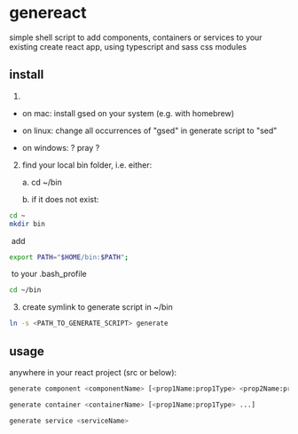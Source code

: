 # genereact

simple shell script to add components, containers or services to your existing create react app, using typescript and sass css modules

## install

1. 

   * on mac: install gsed on your system (e.g. with homebrew)


   * on linux: change all occurrences of "gsed" in generate script to "sed"
   
   * on windows: ? pray ?

2. find your local bin folder, i.e. either:

   a. cd ~/bin
   
   b. if it does not exist:

```bash
cd ~
mkdir bin
```

​			add 

```bash 
export PATH="$HOME/bin:$PATH";
```

​			to your .bash_profile

```bash
cd ~/bin
```

3. create symlink to generate script in ~/bin

```bash
ln -s <PATH_TO_GENERATE_SCRIPT> generate
```

## usage

anywhere in your react project (src or below):
```bash
generate component <componentName> [<prop1Name:prop1Type> <prop2Name:prop2Type> ...]
```
```bash
generate container <containerName> [<prop1Name:prop1Type> ...]
```
```bash
generate service <serviceName>
```
